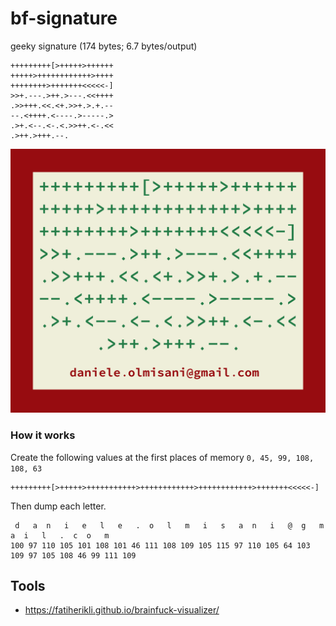 # bf-signature
geeky signature (174 bytes; 6.7 bytes/output)

```
+++++++++[>+++++>++++++
+++++>++++++++++++>++++
++++++++>+++++++<<<<<-]
>>+.---.>++.>---.<<++++
.>>+++.<<.<+.>>+.>.+.--
--.<++++.<----.>-----.>
.>+.<--.<-.<.>>++.<-.<<
.>++.>+++.--.
```


![signature](bf-signature.png) 

### How it works
 
Create the following values at the first places of memory ```0, 45, 99, 108, 108, 63```

```
+++++++++[>+++++>+++++++++++>++++++++++++>++++++++++++>+++++++<<<<<-]
```

Then dump each letter.

```
 d   a  n   i   e   l   e   .  o   l   m   i   s   a  n   i   @  g   m   a  i   l   .  c  o   m 
100 97 110 105 101 108 101 46 111 108 109 105 115 97 110 105 64 103 109 97 105 108 46 99 111 109 
```

## Tools

* https://fatiherikli.github.io/brainfuck-visualizer/

